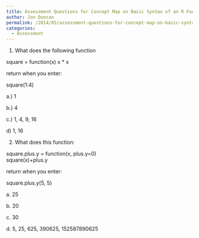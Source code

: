 ```yaml
---
title: Assessment Questions for Concept Map on Basic Syntax of an R Function
author: Jon Duncan
permalink: /2014/05/assessment-questions-for-concept-map-on-basic-syntax-of-an-r-function/
categories:
  - Assessment
---
```

1. What does the following function

square = function(x) x * x

return when you enter:

square(1:4)

a.) 1

b.) 4

c.) 1, 4, 9, 16

d) 1, 16

2. What does this function:

square.plus.y = function(x, plus.y=0)  
square(x)+plus.y

return when you enter:

square.plus.y(5, 5)

a. 25

b. 20

c. 30

d. 5, 25, 625, 390625, 152587890625

